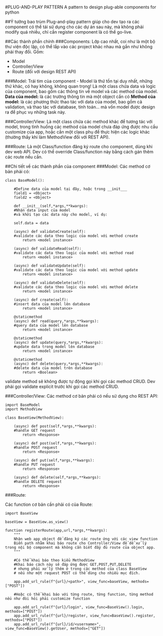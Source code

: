 #PLUG-AND-PLAY PATTERN
A pattern to design plug-able components for python

##Ý tưởng bao trùm
Plug-and-play pattern giúp cho dev tạo ra các component có thể tái sử dụng cho các dự án sau này, mà không phải modify quá nhiều, chỉ cần register component là có thể go-live.

##Các thành phần chính
###Components:
Lớp cao nhất, coi như là một bộ thư viện độc lập, có thể lắp vào các project khác nhau mà gần như không phải thay đổi. Gồm:

- Model
- Controller/View
- Route (đối với design REST API)

###Model: Trái tim của component - Model là thứ tồn tại duy nhất, những thứ khác, có hay không, không quan trọng!
Là một class chứa data và logic của component, bao gồm các thông tin về model và các method của model.
**Data của model:** là các trường thông tin mà một object cần có
**Method của model:** là các phương thức thao tác với data của model, bao gồm cả validation, và thao tác với database, tính toán... mà vốn model được design ra để phục vụ những task này.

###Controller/View:
Là một class chứa các method khác để tương tác với model, trong tình huống các method của model chưa đáp ứng được nhu cầu customize của app, hoặc
cần một class phụ để thực hiện các logic khác (thường thấy khi làm MethodView đối với REST API).

###Route:
Là một Class/function đăng ký route cho component, dùng khi dev web API. Dev có thể override Class/function này bằng cách gán thêm các route nếu cần.

##Chi tiết về các thành phần của component
###Model:
Các method cơ bản phải có:

```
class BaseModel():

    #Define data của model tại đây, hoặc trong __init___
    field1 = <Object>
    field2 = <Object>

    def __init__(self,*args,**kwargs):
    #Nhận data input của model
    #và khởi tạo các data này cho model, ví dụ:

    self.data = data

    (async) def validateCreate(self):
    #validate các data theo logic của model với method create
        return <model instance>

    (async) def validateRead(self):
    #validate các data theo logic của model với method read
        return <model instance>

    (async) def validateUpdate(self):
    #validate các data theo logic của model với method update
        return <model instance>

    (async) def validateDelete(self):
    #validate các data theo logic của model với method delete
        return <model instance>

    (async) def create(self):
    #insert data của model lên database
        return <model instance>

    @staticmethod
    (async) def read(query,*args,**kwargs):
    #query data của model lên database
        return <model instance>

    @staticmethod
    (async) def update(query,*args,**kwargs):
    #update data trong model lên database
        return <model instance>

    @staticmethod
    (async) def delete(query,*args,**kwargs):
    #delete data của model trên database
        return <Boolean>
```

validate method sẽ không được tự động gọi khi gọi các method CRUD. Dev phải gọi validate explicit trước khi gọi các method CRUD.

###Controller/View:
Các method cơ bản phải có nếu sử dụng cho REST API:

```
import BaseModel
import MethodView

class BaseView(MethodView):

    (async) def post(self,*args,**kwargs):
    #handle GET request
        return <Response>

    (async) def post(self,*args,**kwargs):
    #handle POST request
        return <Response>

    (async) def put(self,*args,**kwargs):
    #handle PUT request
        return <Response>

    (async) def delete(self,*args,**kwargs):
    #handle DELETE request
        return <Response>
```

###Route:

Các function cơ bản cần phải có của Route:

```
import BaseView

baseView = BaseView.as_view()

function registerRoute(app,url,*args,**kwargs):
    """
    Nhận web app object để đăng ký các route ứng với các view function
    Biến path nhằm khai báo route cho Controller/View để dễ xử lý trong nội bộ component mà không cần biết đầy đủ route của object app.
    """

    #Có thể khai báo theo kiểu MethodView
    #Khai báo cách này sẽ đáp ứng được GET,POST,PUT,DELETE
    # nhưng phải xử lý thêm ở trong các method của class BaseView
    # nếu như một request POST có thể dùng cho nhiều mục đích.

    app.add_url_rule(f"{url}/<path>", view_func=baseView, methods=["POST"])

    #Hoặc có thể khai báo với từng route, từng function, từng method nếu như đòi hỏi phải customize function

    app.add_url_rule(f"{url}/login", view_func=BaseView().login, methods=["POST"])
    app.add_url_rule(f"{url}/register, view_func=BaseView().register, methods=["POST"])
    app.add_url_rule(f"{url}/id/<username>", view_func=BaseView().getUser, methods=["GET"])
```
